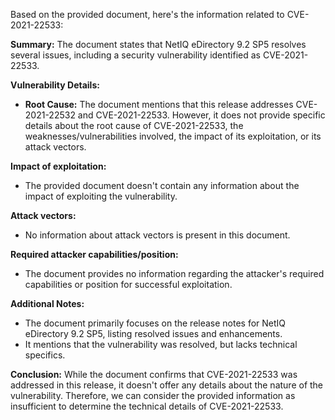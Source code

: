 Based on the provided document, here's the information related to CVE-2021-22533:

**Summary:**
The document states that NetIQ eDirectory 9.2 SP5 resolves several issues, including a security vulnerability identified as CVE-2021-22533.

**Vulnerability Details:**
- **Root Cause:** The document mentions that this release addresses CVE-2021-22532 and CVE-2021-22533. However, it does not provide specific details about the root cause of CVE-2021-22533, the weaknesses/vulnerabilities involved, the impact of its exploitation, or its attack vectors.

**Impact of exploitation:**
- The provided document doesn't contain any information about the impact of exploiting the vulnerability.

**Attack vectors:**
- No information about attack vectors is present in this document.

**Required attacker capabilities/position:**
- The document provides no information regarding the attacker's required capabilities or position for successful exploitation.

**Additional Notes:**
- The document primarily focuses on the release notes for NetIQ eDirectory 9.2 SP5, listing resolved issues and enhancements.
- It mentions that the vulnerability was resolved, but lacks technical specifics.

**Conclusion:**
While the document confirms that CVE-2021-22533 was addressed in this release, it doesn't offer any details about the nature of the vulnerability. Therefore, we can consider the provided information as insufficient to determine the technical details of CVE-2021-22533.